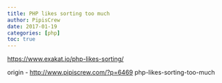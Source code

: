 ```yaml
---
title: PHP likes sorting too much
author: PipisCrew
date: 2017-01-19
categories: [php]
toc: true
---
```


https://www.exakat.io/php-likes-sorting/

origin - http://www.pipiscrew.com/?p=6469 php-likes-sorting-too-much